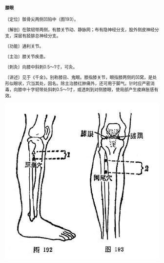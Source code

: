 #### 膝眼

〔定位〕髌骨尖两侧凹陷中（图193）。

〔解剖〕在髌韧带两侧，有膝关节动、静脉网；布有隐神经分支，股外侧皮神经分支，深层有胫腓总神经分支。

〔功能〕通利关节。

〔主治〕膝关节疾患。

〔刺灸〕向膝中斜刺0.5～1寸，可灸。

〔讲述〕见于《千金》。别称膝目、鬼眼。膝指膝关节，眼指膝两侧的凹窝，是处形似眼状，穴当其处，因名。除主治膝红肿痛外，还可用于脚气。针时应严密消毒，向膝中十字韧带处斜刺0.5～1寸，或透刺到对侧膝眼，使局部产生痠麻胀感有效。

![](img/图192、193.jpg)
